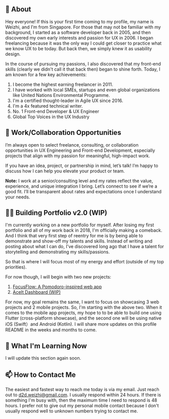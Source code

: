## 👋 About

Hey everyone! If this is your first time coming to my profile, my name is Weizhi, and I'm from Singapore. For those that may not be familiar with my background, I started as a software developer back in 2005, and then discovered my own early interests and passion for UX in 2006. I began freelancing because it was the only way I could get closer to practice what we know UX to be today. But back then, we simply knew it as usability design. 

In the course of pursuing my passions, I also discovered that my front-end skills (clearly we didn't call it that back then) began to shine forth. Today, I am known for a few key achievements:

1. I become the highest earning freelancer in 2011.
2. I have worked with local SMEs, startups and even global organizations like United Nations Environmental Programme.
3. I'm a certified thought-leader in Agile UX since 2016.
4. I'm a 4x featured technical writer.
5. No. 1 Front-end Developer & UX Engineer
6. Global Top Voices in the UX Industry

## 👀 Work/Collaboration Opportunities

I’m always open to select freelance, consulting, or collaboration opportunities in UX Engineering and Front-end Development, especially projects that align with my passion for meaningful, high-impact work.

If you have an idea, project, or partnership in mind, let’s talk!
I’m happy to discuss how I can help you elevate your product or team.

**Note:** I work at a senior/consulting level and my rates reflect the value, experience, and unique integration I bring. Let’s connect to see if we’re a good fit. I’ll be transparent about rates and expectations once I understand your needs.

## 🧑‍💻 Building Portfolio v2.0 (WIP)

I'm currently working on a new portfolio for myself. After losing my first portfolio and all of my work back in 2018, I'm officially making a comeback. And I think that very first step of reentry for me is by being able to demonstrate and show-off my talents and skills. Instead of writing and posting about what I can do, I've discovered long ago that I have a talent for storytelling and demonstrating my skills/passions.

So that is where I will focus most of my energy and effort (outside of my top priorities).

For now though, I will begin with two new projects:

1. [FocusFlow: A Pomodoro-inspired web app](https://github.com/d2d-weizhi/focus-flow)
2. [AceIt Dashboard (WIP)](https://github.com/d2d-weizhi/aceit-dashboard)

For now, my goal remains the same, I want to focus on showcasing 3 web projects and 2 mobile projects. So, I'm starting with the above two. When it comes to the mobile app projects, my hope to to be able to build one using Flutter (cross-platform showcase), and the second one will be using native iOS (Swift）and Android (Kotlin). I will share more updates on this profile README in the weeks and months to come.

## 🌱 What I'm Learning Now

I will update this section again soon.

## 📫 How to Contact Me

The easiest and fastest way to reach me today is via my email. Just reach out to [d2d.weizhi@gmail.com](mailto:d2d.weizhi@gmail.com). I usually respond within 24 hours. If there is something I'm busy with, then the maximum time I need to respond is 48 hours. I prefer not to give out my personal mobile contact because I don't usually respond well to unknown numbers trying to contact me.

<!---
d2d-weizhi/d2d-weizhi is a ✨ special ✨ repository because its `README.md` (this file) appears on your GitHub profile.
You can click the Preview link to take a look at your changes.
--->
